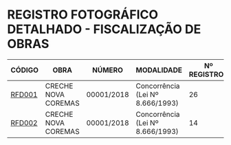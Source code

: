 # REGISTRO FOTOGRÁFICO DETALHADO - FISCALIZAÇÃO DE OBRAS

| CÓDIGO | OBRA | NÚMERO | MODALIDADE | Nº REGISTROS | DATA |
|---|---|---|---|---|---|
| [RFD001](https://github.com/NoScandalize/prefeitura-img/commit/8cca62837680220090c59801fc2e626f52d99462) | CRECHE NOVA COREMAS | 00001/2018 | Concorrência (Lei Nº 8.666/1993) | 26 | 02/04/25 |
| [RFD002](https://github.com/NoScandalize/prefeitura-img/commit/eb86e2254766e874b2255b89e16a1fc759eb6935) | CRECHE NOVA COREMAS | 00001/2018 | Concorrência (Lei Nº 8.666/1993) | 14 | 08/04/25 |